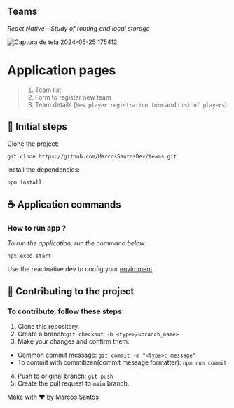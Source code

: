 ## Teams
_React Native - Study of routing and local storage_

![Captura de tela 2024-05-25 175412](https://github.com/MarcosSantosDev/teams/assets/26147340/6f55806f-0449-4e0a-8734-d35910e7f8b5)

# Application pages
> 1. Team list
> 2. Form to register new team
> 3. Team details (`New player registration form` and `List of players`)

## 🚀 Initial steps

Clone the project:

```
git clone https://github.com/MarcosSantosDev/teams.git
```

Install the dependencies:

```
npm install
```

## ☕ Application commands

### How to run app ?
_To run the application, run the command below:_

```
npx expo start
```

Use the reactnative.dev to config your [enviroment](https://reactnative.dev/docs/set-up-your-environment)

## 🤝 Contributing to the project

### To contribute, follow these steps:

1. Clone this repository.
2. Create a branch:`git checkout -b <type>/<branch_name>`
3. Make your changes and confirm them:

- Common commit message: `git commit -m "<type>: message"`
- To commit with commitizen(commit message formatter): `npm run commit`

4. Push to original branch: `git push`
5. Create the pull request to `main` branch.

Make with :heart: by [Marcos Santos](https://github.com/MarcosSantosDev)
